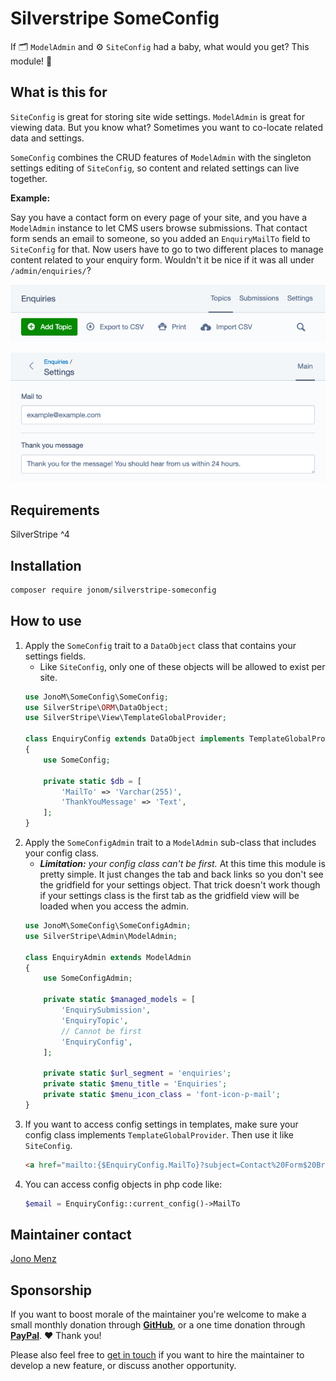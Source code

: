 # Silverstripe  SomeConfig

If 🗂️ `ModelAdmin` and ⚙️ `SiteConfig` had a baby, what would you get? This module! 🐣

## What is this for

`SiteConfig` is great for storing site wide settings. `ModelAdmin` is great for viewing data. But you know what? Sometimes you want to co-locate related data and settings.

`SomeConfig` combines the CRUD features of `ModelAdmin` with the singleton settings editing of `SiteConfig`, so content and related settings can live together.

**Example:**

Say you have a contact form on every page of your site, and you have a `ModelAdmin` instance to let CMS users browse submissions. That contact form sends an email to someone, so you added an `EnquiryMailTo` field to `SiteConfig` for that. Now users have to go to two different places to manage content related to your enquiry form. Wouldn't it be nice if it was all under `/admin/enquiries/`?

![](docs/images/modeladmin-topics.png)

![](docs/images/modeladmin-settings.png)

## Requirements

SilverStripe ^4

## Installation

```sh
composer require jonom/silverstripe-someconfig
```

## How to use

1. Apply the `SomeConfig` trait to a `DataObject` class that contains your settings fields.
    * Like `SiteConfig`, only one of these objects will be allowed to exist per site.
    ```php
    use JonoM\SomeConfig\SomeConfig;
    use SilverStripe\ORM\DataObject;
    use SilverStripe\View\TemplateGlobalProvider;

    class EnquiryConfig extends DataObject implements TemplateGlobalProvider
    {
        use SomeConfig;

        private static $db = [
            'MailTo' => 'Varchar(255)',
            'ThankYouMessage' => 'Text',
        ];
    }
    ```
2. Apply the `SomeConfigAdmin` trait to a `ModelAdmin` sub-class that includes your config class.
    * _**Limitation:** your config class can't be first._ At this time this module is pretty simple. It just changes the tab and back links so you don't see the gridfield for your settings object. That trick doesn't work though if your settings class is the first tab as the gridfield view will be loaded when you access the admin.
    ```php
    use JonoM\SomeConfig\SomeConfigAdmin;
    use SilverStripe\Admin\ModelAdmin;

    class EnquiryAdmin extends ModelAdmin
    {
        use SomeConfigAdmin;

        private static $managed_models = [
            'EnquirySubmission',
            'EnquiryTopic',
            // Cannot be first
            'EnquiryConfig',
        ];

        private static $url_segment = 'enquiries';
        private static $menu_title = 'Enquiries';
        private static $menu_icon_class = 'font-icon-p-mail';
    }
    ```
3. If you want to access config settings in templates, make sure your config class implements `TemplateGlobalProvider`. Then use it like `SiteConfig`.
    ```html
    <a href="mailto:{$EnquiryConfig.MailTo}?subject=Contact%20Form$20Broke">Email us</a>
    ```
4. You can access config objects in php code like:
    ```php
    $email = EnquiryConfig::current_config()->MailTo
    ```

## Maintainer contact

[Jono Menz](https://jonomenz.com)

## Sponsorship

If you want to boost morale of the maintainer you're welcome to make a small monthly donation through [**GitHub**](https://github.com/sponsors/jonom), or a one time donation through [**PayPal**](https://www.paypal.com/cgi-bin/webscr?cmd=_s-xclick&hosted_button_id=Z5HEZREZSKA6A). ❤️ Thank you!

Please also feel free to [get in touch](https://jonomenz.com) if you want to hire the maintainer to develop a new feature, or discuss another opportunity.
